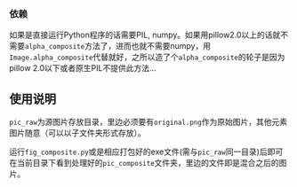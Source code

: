 ### 依赖  
如果是直接运行Python程序的话需要PIL, numpy。如果用pillow2.0以上的话就不需要`alpha_composite`方法了，进而也就不需要numpy，用`Image.alpha_composite`代替就好，之所以造了个`alpha_composite`的轮子是因为pillow 2.0以下或者原生PIL不提供此方法...  

## 使用说明  
`pic_raw`为源图片存放目录，里边必须要有`original.png`作为原始图片，其他元素图片随意（可以以子文件夹形式存放）。 

运行`fig_composite.py`或是相应打包好的exe文件(需与`pic_raw`同一目录)后即可在当前目录下看到处理好的`pic_composite`文件夹，里边的文件即是混合之后的图片。
